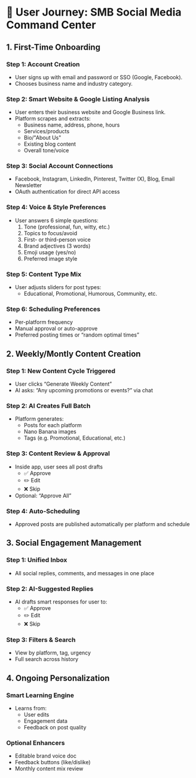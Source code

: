 # 🧭 User Journey: SMB Social Media Command Center

## 1. First-Time Onboarding

### Step 1: Account Creation
- User signs up with email and password or SSO (Google, Facebook).
- Chooses business name and industry category.

### Step 2: Smart Website & Google Listing Analysis
- User enters their business website and Google Business link.
- Platform scrapes and extracts:
  - Business name, address, phone, hours
  - Services/products
  - Bio/"About Us"
  - Existing blog content
  - Overall tone/voice

### Step 3: Social Account Connections
- Facebook, Instagram, LinkedIn, Pinterest, Twitter (X), Blog, Email Newsletter
- OAuth authentication for direct API access

### Step 4: Voice & Style Preferences
- User answers 6 simple questions:
  1. Tone (professional, fun, witty, etc.)
  2. Topics to focus/avoid
  3. First- or third-person voice
  4. Brand adjectives (3 words)
  5. Emoji usage (yes/no)
  6. Preferred image style

### Step 5: Content Type Mix
- User adjusts sliders for post types:
  - Educational, Promotional, Humorous, Community, etc.

### Step 6: Scheduling Preferences
- Per-platform frequency
- Manual approval or auto-approve
- Preferred posting times or “random optimal times”


## 2. Weekly/Montly Content Creation

### Step 1: New Content Cycle Triggered
- User clicks “Generate Weekly Content”
- AI asks: “Any upcoming promotions or events?” via chat

### Step 2: AI Creates Full Batch
- Platform generates:
  - Posts for each platform
  - Nano Banana images
  - Tags (e.g. Promotional, Educational, etc.)

### Step 3: Content Review & Approval
- Inside app, user sees all post drafts
  - ✅ Approve
  - ✏️ Edit
  - ❌ Skip
- Optional: “Approve All”

### Step 4: Auto-Scheduling
- Approved posts are published automatically per platform and schedule


## 3. Social Engagement Management

### Step 1: Unified Inbox
- All social replies, comments, and messages in one place

### Step 2: AI-Suggested Replies
- AI drafts smart responses for user to:
  - ✅ Approve
  - ✏️ Edit
  - ❌ Skip

### Step 3: Filters & Search
- View by platform, tag, urgency
- Full search across history


## 4. Ongoing Personalization

### Smart Learning Engine
- Learns from:
  - User edits
  - Engagement data
  - Feedback on post quality

### Optional Enhancers
- Editable brand voice doc
- Feedback buttons (like/dislike)
- Monthly content mix review
